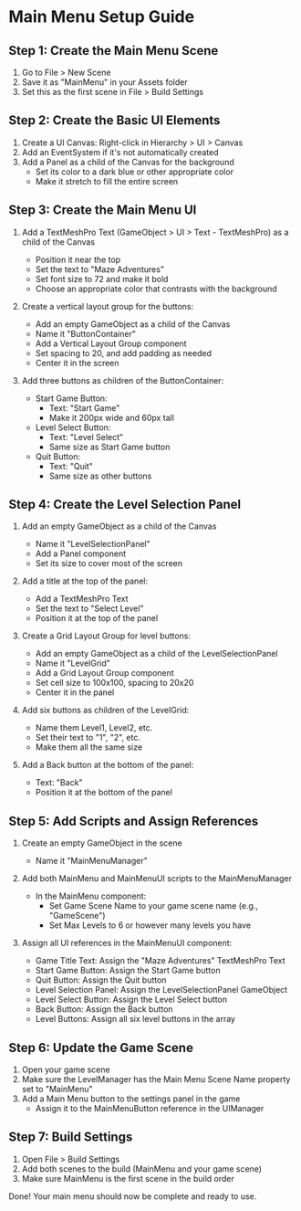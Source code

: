 # Main Menu Setup Guide

## Step 1: Create the Main Menu Scene
1. Go to File > New Scene
2. Save it as "MainMenu" in your Assets folder
3. Set this as the first scene in File > Build Settings

## Step 2: Create the Basic UI Elements
1. Create a UI Canvas: Right-click in Hierarchy > UI > Canvas
2. Add an EventSystem if it's not automatically created
3. Add a Panel as a child of the Canvas for the background
   - Set its color to a dark blue or other appropriate color
   - Make it stretch to fill the entire screen

## Step 3: Create the Main Menu UI
1. Add a TextMeshPro Text (GameObject > UI > Text - TextMeshPro) as a child of the Canvas
   - Position it near the top
   - Set the text to "Maze Adventures"
   - Set font size to 72 and make it bold
   - Choose an appropriate color that contrasts with the background

2. Create a vertical layout group for the buttons:
   - Add an empty GameObject as a child of the Canvas
   - Name it "ButtonContainer"
   - Add a Vertical Layout Group component
   - Set spacing to 20, and add padding as needed
   - Center it in the screen

3. Add three buttons as children of the ButtonContainer:
   - Start Game Button: 
     - Text: "Start Game"
     - Make it 200px wide and 60px tall
   - Level Select Button:
     - Text: "Level Select"
     - Same size as Start Game button
   - Quit Button:
     - Text: "Quit"
     - Same size as other buttons

## Step 4: Create the Level Selection Panel
1. Add an empty GameObject as a child of the Canvas
   - Name it "LevelSelectionPanel"
   - Add a Panel component
   - Set its size to cover most of the screen

2. Add a title at the top of the panel:
   - Add a TextMeshPro Text
   - Set the text to "Select Level"
   - Position it at the top of the panel

3. Create a Grid Layout Group for level buttons:
   - Add an empty GameObject as a child of the LevelSelectionPanel
   - Name it "LevelGrid"
   - Add a Grid Layout Group component
   - Set cell size to 100x100, spacing to 20x20
   - Center it in the panel

4. Add six buttons as children of the LevelGrid:
   - Name them Level1, Level2, etc.
   - Set their text to "1", "2", etc.
   - Make them all the same size

5. Add a Back button at the bottom of the panel:
   - Text: "Back"
   - Position it at the bottom of the panel

## Step 5: Add Scripts and Assign References
1. Create an empty GameObject in the scene
   - Name it "MainMenuManager"

2. Add both MainMenu and MainMenuUI scripts to the MainMenuManager
   - In the MainMenu component:
     - Set Game Scene Name to your game scene name (e.g., "GameScene")
     - Set Max Levels to 6 or however many levels you have

3. Assign all UI references in the MainMenuUI component:
   - Game Title Text: Assign the "Maze Adventures" TextMeshPro Text
   - Start Game Button: Assign the Start Game button
   - Quit Button: Assign the Quit button
   - Level Selection Panel: Assign the LevelSelectionPanel GameObject
   - Level Select Button: Assign the Level Select button
   - Back Button: Assign the Back button
   - Level Buttons: Assign all six level buttons in the array

## Step 6: Update the Game Scene
1. Open your game scene
2. Make sure the LevelManager has the Main Menu Scene Name property set to "MainMenu"
3. Add a Main Menu button to the settings panel in the game
   - Assign it to the MainMenuButton reference in the UIManager

## Step 7: Build Settings
1. Open File > Build Settings
2. Add both scenes to the build (MainMenu and your game scene)
3. Make sure MainMenu is the first scene in the build order

Done! Your main menu should now be complete and ready to use. 